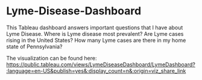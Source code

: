 # Lyme-Disease-Dashboard

This Tableau dashboard answers important questions that I have about Lyme Disease. Where is Lyme disease most prevalent? Are Lyme cases rising in the United States? How many Lyme cases are there in my home state of Pennsylvania?

The visualization can be found here: https://public.tableau.com/views/LymeDiseaseDashboard/LymeDashboard?:language=en-US&publish=yes&:display_count=n&:origin=viz_share_link
